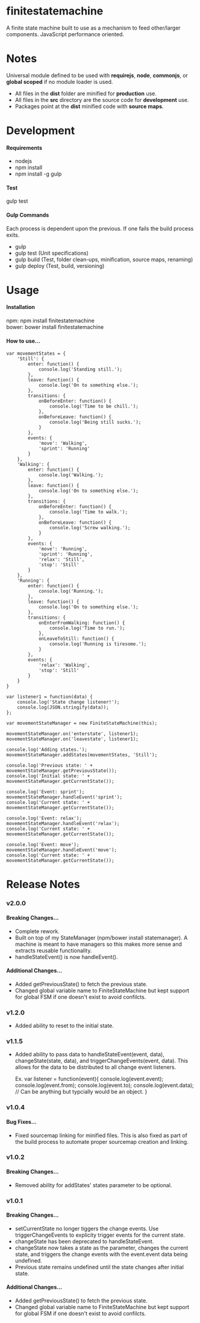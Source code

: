 finitestatemachine
==================

A finite state machine built to use as a mechanism to feed other/larger components. JavaScript performance oriented.

<h1>Notes</h1>

Universal module defined to be used with <b>requirejs</b>, <b>node</b>, <b>commonjs</b>, or <b>global scoped</b> if no module loader is used.

- All files in the <b>dist</b> folder are minified for <b>production</b> use.
- All files in the <b>src</b> directory are the source code for <b>development</b> use.
- Packages point at the <b>dist</b> minified code with <b>source maps</b>.

<h1>Development</h1>

<h4>Requirements</h4>

- nodejs
- npm install
- npm install -g gulp

<h4>Test</h4>

gulp test

<h4>Gulp Commands</h4>

Each process is dependent upon the previous. If one fails the build process exits.

- gulp
- gulp test (Unit specifications)
- gulp build (Test, folder clean-ups, minification, source maps, renaming)
- gulp deploy (Test, build, versioning)

<h1>Usage</h1>

<h4>Installation</h4>

npm: npm install finitestatemachine<br />
bower: bower install finitestatemachine

<h4>How to use...</h4>

    var movementStates = {
        'Still': {
            enter: function() {
                console.log('Standing still.');
            },
            leave: function() {
                console.log('On to something else.');
            },
            transitions: {
                onBeforeEnter: function() {
                    console.log('Time to be chill.');
                },
                onBeforeLeave: function() {
                    console.log('Being still sucks.');
                }
            },
            events: {
                'move': 'Walking',
                'sprint': 'Running'
            }
        },
        'Walking': {
            enter: function() {
                console.log('Walking.');
            },
            leave: function() {
                console.log('On to something else.');
            },
            transitions: {
                onBeforeEnter: function() {
                    console.log('Time to walk.');
                },
                onBeforeLeave: function() {
                    console.log('Screw walking.');
                }
            },
            events: {
                'move': 'Running',
                'sprint': 'Running',
                'relax': 'Still',
                'stop': 'Still'
            }
        },
        'Running': {
            enter: function() {
                console.log('Running.');
            },
            leave: function() {
                console.log('On to something else.');
            },
            transitions: {
                onEnterFromWalking: function() {
                    console.log('Time to run.');
                },
                onLeaveToStill: function() {
                    console.log('Running is tiresome.');
                }
            },
            events: {
                'relax': 'Walking',
                'stop': 'Still'
            }
        }
    }

    var listener1 = function(data) {
        console.log('State change listener!');
        console.log(JSON.stringify(data));
    };

    var movementStateManager = new FiniteStateMachine(this);

    movementStateManager.on('enterstate', listener1);
    movementStateManager.on('leavestate', listener1);

    console.log('Adding states.');
    movementStateManager.addStates(movementStates, 'Still');

    console.log('Previous state: ' + movementStateManager.getPreviousState());
    console.log('Initial state: ' + movementStateManager.getCurrentState());

    console.log('Event: sprint');
    movementStateManager.handleEvent('sprint');
    console.log('Current state: ' + movementStateManager.getCurrentState());

    console.log('Event: relax');
    movementStateManager.handleEvent('relax');
    console.log('Current state: ' + movementStateManager.getCurrentState());

    console.log('Event: move');
    movementStateManager.handleEvent('move');
    console.log('Current state: ' + movementStateManager.getCurrentState());

<h1>Release Notes</h1>

<h3>v2.0.0</h3>

<h4>Breaking Changes...</h4>

- Complete rework.
- Built on top of my StateManager (npm/bower install statemanager). A machine is meant to have managers so this makes more sense and extracts reusable functionality.
- handleStateEvent() is now handleEvent().

<h4>Additional Changes...</h4>

- Added getPreviousState() to fetch the previous state.
- Changed global variable name to FiniteStateMachine but kept support for global FSM if one doesn't exist to avoid confilcts.

<h3>v1.2.0</h3>

- Added ability to reset to the initial state.

<h3>v1.1.5</h3>

- Added ability to pass data to handleStateEvent(event, data), changeState(state, data), and triggerChangeEvents(event, data). This allows for the data to be distributed to all change event listeners. 

    Ex. var listener = function(event){
        console.log(event.event);
        console.log(event.from);
        console.log(event.to);
        console.log(event.data); // Can be anything but typcially would be an object.
    }

<h3>v1.0.4</h3>

<h4>Bug Fixes...</h4>

- Fixed sourcemap linking for minified files. This is also fixed as part of the build process to automate proper sourcemap creation and linking.

<h3>v1.0.2</h3>

<h4>Breaking Changes...</h4>

- Removed ability for addStates' states parameter to be optional.

<h3>v1.0.1</h3>

<h4>Breaking Changes...</h4>

- setCurrentState no longer tiggers the change events. Use triggerChangeEvents to explicity trigger events for the current state.
- changeState has been deprecated to handleStateEvent.
- changeState now takes a state as the parameter, changes the current state, and triggers the change events with the event.event data being undefined.
- Previous state remains undefined until the state changes after initial state.

<h4>Additional Changes...</h4>

- Added getPreviousState() to fetch the previous state.
- Changed global variable name to FiniteStateMachine but kept support for global FSM if one doesn't exist to avoid confilcts.
